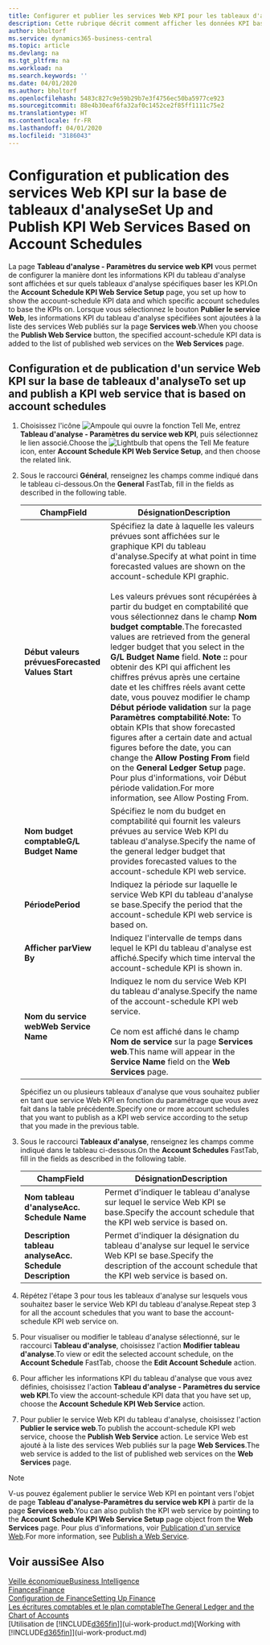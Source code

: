 ```yaml
---
title: Configurer et publier les services Web KPI pour les tableaux d'analyse | Microsoft Docs
description: Cette rubrique décrit comment afficher les données KPI basées sur des tableaux d'analyse spécifiques.
author: bholtorf
ms.service: dynamics365-business-central
ms.topic: article
ms.devlang: na
ms.tgt_pltfrm: na
ms.workload: na
ms.search.keywords: ''
ms.date: 04/01/2020
ms.author: bholtorf
ms.openlocfilehash: 5483c827c9e59b29b7e3f4756ec50ba5977ce923
ms.sourcegitcommit: 88e4b30eaf6fa32af0c1452ce2f85ff1111c75e2
ms.translationtype: HT
ms.contentlocale: fr-FR
ms.lasthandoff: 04/01/2020
ms.locfileid: "3186043"
---
```

# <a name="set-up-and-publish-kpi-web-services-based-on-account-schedules"></a><span data-ttu-id="dff09-103">Configuration et publication des services Web KPI sur la base de tableaux d'analyse</span><span class="sxs-lookup"><span data-stu-id="dff09-103">Set Up and Publish KPI Web Services Based on Account Schedules</span></span>
<span data-ttu-id="dff09-104">La page **Tableau d'analyse - Paramètres du service web KPI** vous permet de configurer la manière dont les informations KPI du tableau d'analyse sont affichées et sur quels tableaux d'analyse spécifiques baser les KPI.</span><span class="sxs-lookup"><span data-stu-id="dff09-104">On the **Account Schedule KPI Web Service Setup** page, you set up how to show the account-schedule KPI data and which specific account schedules to base the KPIs on.</span></span> <span data-ttu-id="dff09-105">Lorsque vous sélectionnez le bouton **Publier le service Web**, les informations KPI du tableau d'analyse spécifiées sont ajoutées à la liste des services Web publiés sur la page **Services web**.</span><span class="sxs-lookup"><span data-stu-id="dff09-105">When you choose the **Publish Web Service** button, the specified account-schedule KPI data is added to the list of published web services on the **Web Services** page.</span></span>  

## <a name="to-set-up-and-publish-a-kpi-web-service-that-is-based-on-account-schedules"></a><span data-ttu-id="dff09-106">Configuration et de publication d'un service Web KPI sur la base de tableaux d'analyse</span><span class="sxs-lookup"><span data-stu-id="dff09-106">To set up and publish a KPI web service that is based on account schedules</span></span>  
1.  <span data-ttu-id="dff09-107">Choisissez l'icône ![Ampoule qui ouvre la fonction Tell Me](media/ui-search/search_small.png "Dites-moi ce que vous voulez faire"), entrez **Tableau d'analyse - Paramètres du service web KPI**, puis sélectionnez le lien associé.</span><span class="sxs-lookup"><span data-stu-id="dff09-107">Choose the ![Lightbulb that opens the Tell Me feature](media/ui-search/search_small.png "Tell me what you want to do") icon, enter **Account Schedule KPI Web Service Setup**, and then choose the related link.</span></span>  
2.  <span data-ttu-id="dff09-108">Sous le raccourci **Général**, renseignez les champs comme indiqué dans le tableau ci-dessous.</span><span class="sxs-lookup"><span data-stu-id="dff09-108">On the **General** FastTab, fill in the fields as described in the following table.</span></span>  

    |<span data-ttu-id="dff09-109">Champ</span><span class="sxs-lookup"><span data-stu-id="dff09-109">Field</span></span>|<span data-ttu-id="dff09-110">Désignation</span><span class="sxs-lookup"><span data-stu-id="dff09-110">Description</span></span>|  
    |---------------------------------|---------------------------------------|  
    |<span data-ttu-id="dff09-111">**Début valeurs prévues**</span><span class="sxs-lookup"><span data-stu-id="dff09-111">**Forecasted Values Start**</span></span>|<span data-ttu-id="dff09-112">Spécifiez la date à laquelle les valeurs prévues sont affichées sur le graphique KPI du tableau d'analyse.</span><span class="sxs-lookup"><span data-stu-id="dff09-112">Specify at what point in time forecasted values are shown on the account-schedule KPI graphic.</span></span><br /><br /> <span data-ttu-id="dff09-113">Les valeurs prévues sont récupérées à partir du budget en comptabilité que vous sélectionnez dans le champ **Nom budget comptable**.</span><span class="sxs-lookup"><span data-stu-id="dff09-113">The forecasted values are retrieved from the general ledger budget that you select in the **G/L Budget Name** field.</span></span> <span data-ttu-id="dff09-114">**Note ::** pour obtenir des KPI qui affichent les chiffres prévus après une certaine date et les chiffres réels avant cette date, vous pouvez modifier le champ **Début période validation** sur la page **Paramètres comptabilité**.</span><span class="sxs-lookup"><span data-stu-id="dff09-114">**Note:**  To obtain KPIs that show forecasted figures after a certain date and actual figures before the date, you can change the **Allow Posting From** field on the **General Ledger Setup** page.</span></span> <span data-ttu-id="dff09-115">Pour plus d'informations, voir Début période validation.</span><span class="sxs-lookup"><span data-stu-id="dff09-115">For more information, see Allow Posting From.</span></span>|  
    |<span data-ttu-id="dff09-116">**Nom budget comptable**</span><span class="sxs-lookup"><span data-stu-id="dff09-116">**G/L Budget Name**</span></span>|<span data-ttu-id="dff09-117">Spécifiez le nom du budget en comptabilité qui fournit les valeurs prévues au service Web KPI du tableau d'analyse.</span><span class="sxs-lookup"><span data-stu-id="dff09-117">Specify the name of the general ledger budget that provides forecasted values to the account-schedule KPI web service.</span></span>|  
    |<span data-ttu-id="dff09-118">**Période**</span><span class="sxs-lookup"><span data-stu-id="dff09-118">**Period**</span></span>|<span data-ttu-id="dff09-119">Indiquez la période sur laquelle le service Web KPI du tableau d'analyse se base.</span><span class="sxs-lookup"><span data-stu-id="dff09-119">Specify the period that the account-schedule KPI web service is based on.</span></span>|  
    |<span data-ttu-id="dff09-120">**Afficher par**</span><span class="sxs-lookup"><span data-stu-id="dff09-120">**View By**</span></span>|<span data-ttu-id="dff09-121">Indiquez l'intervalle de temps dans lequel le KPI du tableau d'analyse est affiché.</span><span class="sxs-lookup"><span data-stu-id="dff09-121">Specify which time interval the account-schedule KPI is shown in.</span></span>|  
    |<span data-ttu-id="dff09-122">**Nom du service web**</span><span class="sxs-lookup"><span data-stu-id="dff09-122">**Web Service Name**</span></span>|<span data-ttu-id="dff09-123">Indiquez le nom du service Web KPI du tableau d'analyse.</span><span class="sxs-lookup"><span data-stu-id="dff09-123">Specify the name of the account-schedule KPI web service.</span></span><br /><br /> <span data-ttu-id="dff09-124">Ce nom est affiché dans le champ **Nom de service** sur la page **Services web**.</span><span class="sxs-lookup"><span data-stu-id="dff09-124">This name will appear in the **Service Name** field on the **Web Services** page.</span></span>|  

    <span data-ttu-id="dff09-125">Spécifiez un ou plusieurs tableaux d'analyse que vous souhaitez publier en tant que service Web KPI en fonction du paramétrage que vous avez fait dans la table précédente.</span><span class="sxs-lookup"><span data-stu-id="dff09-125">Specify one or more account schedules that you want to publish as a KPI web service according to the setup that you made in the previous table.</span></span>  

3.  <span data-ttu-id="dff09-126">Sous le raccourci **Tableaux d'analyse**, renseignez les champs comme indiqué dans le tableau ci-dessous.</span><span class="sxs-lookup"><span data-stu-id="dff09-126">On the **Account Schedules** FastTab, fill in the fields as described in the following table.</span></span>  

    |<span data-ttu-id="dff09-127">Champ</span><span class="sxs-lookup"><span data-stu-id="dff09-127">Field</span></span>|<span data-ttu-id="dff09-128">Désignation</span><span class="sxs-lookup"><span data-stu-id="dff09-128">Description</span></span>|  
    |---------------------------------|---------------------------------------|  
    |<span data-ttu-id="dff09-129">**Nom tableau d'analyse**</span><span class="sxs-lookup"><span data-stu-id="dff09-129">**Acc. Schedule Name**</span></span>|<span data-ttu-id="dff09-130">Permet d'indiquer le tableau d'analyse sur lequel le service Web KPI se base.</span><span class="sxs-lookup"><span data-stu-id="dff09-130">Specify the account schedule that the KPI web service is based on.</span></span>|  
    |<span data-ttu-id="dff09-131">**Description tableau analyse**</span><span class="sxs-lookup"><span data-stu-id="dff09-131">**Acc. Schedule Description**</span></span>|<span data-ttu-id="dff09-132">Permet d'indiquer la désignation du tableau d'analyse sur lequel le service Web KPI se base.</span><span class="sxs-lookup"><span data-stu-id="dff09-132">Specify the description of the account schedule that the KPI web service is based on.</span></span>|  

4.  <span data-ttu-id="dff09-133">Répétez l'étape 3 pour tous les tableaux d'analyse sur lesquels vous souhaitez baser le service Web KPI du tableau d'analyse.</span><span class="sxs-lookup"><span data-stu-id="dff09-133">Repeat step 3 for all the account schedules that you want to base the account-schedule KPI web service on.</span></span>  
5.  <span data-ttu-id="dff09-134">Pour visualiser ou modifier le tableau d'analyse sélectionné, sur le raccourci **Tableau d'analyse**, choisissez l'action **Modifier tableau d'analyse**.</span><span class="sxs-lookup"><span data-stu-id="dff09-134">To view or edit the selected account schedule, on the **Account Schedule** FastTab, choose the **Edit Account Schedule** action.</span></span>  
6.  <span data-ttu-id="dff09-135">Pour afficher les informations KPI du tableau d'analyse que vous avez définies, choisissez l'action **Tableau d'analyse - Paramètres du service web KPI**.</span><span class="sxs-lookup"><span data-stu-id="dff09-135">To view the account-schedule KPI data that you have set up, choose the **Account Schedule KPI Web Service** action.</span></span>  
7.  <span data-ttu-id="dff09-136">Pour publier le service Web KPI du tableau d'analyse, choisissez l'action **Publier le service web**.</span><span class="sxs-lookup"><span data-stu-id="dff09-136">To publish the account-schedule KPI web service, choose the **Publish Web Service** action.</span></span> <span data-ttu-id="dff09-137">Le service Web est ajouté à la liste des services Web publiés sur la page **Web Services**.</span><span class="sxs-lookup"><span data-stu-id="dff09-137">The web service is added to the list of published web services on the **Web Services** page.</span></span>  

> [!NOTE]  
>  <span data-ttu-id="dff09-138">V-us pouvez également publier le service Web KPI en pointant vers l'objet de page **Tableau d'analyse-Paramètres du service web KPI** à partir de la page **Services web**.</span><span class="sxs-lookup"><span data-stu-id="dff09-138">You can also publish the KPI web service by pointing to the **Account Schedule KPI Web Service Setup** page object from the **Web Services** page.</span></span> <span data-ttu-id="dff09-139">Pour plus d'informations, voir [Publication d'un service Web](across-how-publish-web-service.md).</span><span class="sxs-lookup"><span data-stu-id="dff09-139">For more information, see [Publish a Web Service](across-how-publish-web-service.md).</span></span>  

## <a name="see-also"></a><span data-ttu-id="dff09-140">Voir aussi</span><span class="sxs-lookup"><span data-stu-id="dff09-140">See Also</span></span>  
[<span data-ttu-id="dff09-141">Veille économique</span><span class="sxs-lookup"><span data-stu-id="dff09-141">Business Intelligence</span></span>](bi.md)  
[<span data-ttu-id="dff09-142">Finances</span><span class="sxs-lookup"><span data-stu-id="dff09-142">Finance</span></span>](finance.md)  
[<span data-ttu-id="dff09-143">Configuration de Finance</span><span class="sxs-lookup"><span data-stu-id="dff09-143">Setting Up Finance</span></span>](finance-setup-finance.md)  
[<span data-ttu-id="dff09-144">Les écritures comptables et le plan comptable</span><span class="sxs-lookup"><span data-stu-id="dff09-144">The General Ledger and the Chart of Accounts</span></span>](finance-general-ledger.md)  
<span data-ttu-id="dff09-145">[Utilisation de [!INCLUDE[d365fin](includes/d365fin_md.md)]](ui-work-product.md)</span><span class="sxs-lookup"><span data-stu-id="dff09-145">[Working with [!INCLUDE[d365fin](includes/d365fin_md.md)]](ui-work-product.md)</span></span>
